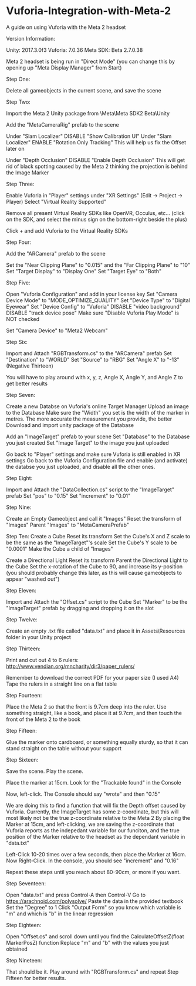 # Vuforia-Integration-with-Meta-2
A guide on using Vuforia with the Meta 2 headset

Version Information:

Unity: 2017.3.0f3
Vuforia: 7.0.36
Meta SDK: Beta 2.7.0.38

Meta 2 headset is being run in "Direct Mode" (you can change this by opening up "Meta Display Manager" from Start)

Step One:

Delete all gameobjects in the current scene, and save the scene

Step Two:

Import the Meta 2 Unity package from \Meta\Meta SDK2 Beta\Unity

Add the "MetaCameraRig" prefab to the scene

Under "Slam Localizer" DISABLE "Show Calibration UI"
Under "Slam Localizer" ENABLE "Rotation Only Tracking"
This will help us fix the Offset later on

Under "Depth Occlusion" DISABLE "Enable Depth Occlusion"
This will get rid of black spotting caused by the Meta 2 thinking the projection is behind the Image Marker

Step Three:

Enable Vuforia in "Player" settings under "XR Settings" (Edit -> Project -> Player)
Select "Virtual Reality Supported"

Remove all present Virtual Reality SDKs like OpenVR, Occulus, etc... (click on the SDK, and select the minus sign on the bottom-right beside the plus)

Click + and add Vuforia to the Virtual Reality SDKs

Step Four:

Add the "ARCamera" prefab to the scene

Set the "Near Clipping Plane" to "0.015" and the "Far Clipping Plane" to "10"
Set "Target Display" to "Display One"
Set "Target Eye" to "Both"

Step Five:

Open "Vuforia Configuration" and add in your license key
Set "Camera Device Mode" to "MODE_OPTIMIZE_QUALITY"
Set "Device Type" to "Digital Eyewear"
Set "Device Config" to "Vuforia"
DISABLE "video background"
DISABLE "track device pose"
Make sure "Disable Vuforia Play Mode" is NOT checked

Set "Camera Device" to "Meta2 Webcam"

Step Six:

Import and Attach "RGBTransform.cs" to the "ARCamera" prefab
Set "Destination" to "WORLD"
Set "Source" to "RBG"
Set "Angle X" to "-13" (Negative Thirteen)

You will have to play around with x, y, z, Angle X, Angle Y, and Angle Z to get better results

Step Seven:

Create a new Databse on Vuforia's online Target Manager
Upload an image to the Database
Make sure the "Width" you set is the width of the marker in metres. The more accurate the measurement you provide, the better
Download and import unity package of the Database

Add an "ImageTarget" prefab to your scene
Set "Database" to the Database you just created
Set "Image Target" to the image you just uploaded

Go back to "Player" settings and make sure Vuforia is still enabled in XR settings
Go back to the Vuforia Configuration file and enable (and activate) the databse you just uploaded, and disable all the other ones.

Step Eight:

Import and Attach the "DataCollection.cs" script to the "ImageTarget" prefab
Set "pos" to "0.15"
Set "increment" to "0.01"

Step Nine:

Create an Empty Gameobject and call it "Images"
Reset the transform of "Images"
Parent "Images" to "MetaCameraPrefab"

Step Ten:
Create a Cube
Reset its transform
Set the Cube's X and Z scale to be the same as the "ImageTarget"'s scale
Set the Cube's Y scale to be "0.0001"
Make the Cube a child of "Images"

Create a Directional Light
Reset its transform
Parent the Directional Light to the Cube
Set the x-rotation of the Cube to 90, and increase its y-position (you should probably change this later, as this will cause gameobjects to appear "washed out")

Step Eleven:

Import and Attach the "Offset.cs" script to the Cube
Set "Marker" to be the "ImageTarget" prefab by dragging and dropping it on the slot

Step Twelve:

Create an empty .txt file called "data.txt" and place it in Assets\Resources folder in your Unity project

Step Thirteen:

Print and cut out 4 to 6 rulers:
http://www.vendian.org/mncharity/dir3/paper_rulers/

Remember to download the correct PDF for your paper size (I used A4)
Tape the rulers in a straight line on a flat table

Step Fourteen:

Place the Meta 2 so that the front is 9.7cm deep into the ruler.
Use something straight, like a book, and place it at 9.7cm, and then touch the front of the Meta 2 to the book

Step Fifteen:

Glue the marker onto cardboard, or something equally sturdy, so that it can stand straight on the table without your support

Step Sixteen:

Save the scene.
Play the scene.

Place the marker at 15cm.
Look for the "Trackable found" in the Console

Now, left-click.
The Console should say "wrote" and then "0.15"

We are doing this to find a function that will fix the Depth offset caused by Vuforia.
Currently, the ImageTarget has some z-coordinate, but this will most likely not be the true z-coordinate relative to the Meta 2
By placing the Marker at 15cm, and left-clicking, we are saving the z-coordinate that Vuforia reports as the indepedant variable for our funciton, and the true position of the Marker relative to the headset as the dependant variable in "data.txt"

Left-Click 10-20 times over a few seconds, then place the Marker at 16cm.
Now Right-Click. In the console, you should see "increment" and "0.16"

Repeat these steps until you reach about 80-90cm, or more if you want.

Step Seventeen:

Open "data.txt" and press Control-A then Control-V
Go to https://arachnoid.com/polysolve/
Paste the data in the provided textbook
Set the "Degree" to 1
Click "Output Form" so you know which variable is "m" and which is "b" in the linear regression

Step Eighteen:

Open "Offset.cs" and scroll down until you find the CalculateOffsetZ(float MarkerPosZ) function
Replace "m" and "b" with the values you just obtained

Step Nineteen:

That should be it. Play around with "RGBTransform.cs" and repeat Step Fifteen for better results.
